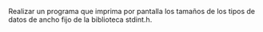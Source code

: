 Realizar un programa que imprima por pantalla los tamaños de los tipos de datos de ancho fijo de la biblioteca stdint.h.
